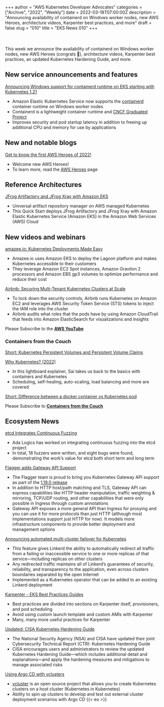+++
author = "AWS Kubernetes Developer Advocates"
categories = ["Archive", "2022", "Weekly"]
date = 2022-03-18T07:00:00Z
description = "Announcing availability of containerd on Windows worker nodes, new AWS Heroes, architecture videos, Karpenter best practices, and more"
draft = false
slug = "010"
title = "EKS News 010"
+++
<br/><br/><br/><br/>
This week we announce the availability of containerd on Windows worker nodes, new AWS Heroes (congrats 🎉), architecture videos, Karpenter best practices, an updated Kubernetes Hardening Guide, and more.

## New service announcements and features

[Announcing Windows support for containerd runtime on EKS starting with Kubernetes 1.21](https://aws.amazon.com/about-aws/whats-new/2022/03/windows-containerd-runtime-eks-kubernetes/)

* Amazon Elastic Kubernetes Service now supports the [containerd](https://containerd.io/) container runtime on Windows worker nodes
* Containerd is a lightweight container runtime and [CNCF Graduated Project](https://www.cncf.io/projects/)
* Improves security and pod startup latency in addition to freeing up additional CPU and memory for use by applications

## New and notable blogs

[Get to know the first AWS Heroes of 2022!](https://aws.amazon.com/blogs/aws/get-to-know-the-first-aws-heroes-of-2022/)

* Welcome new AWS Heroes!
* To learn more, read the [AWS Heroes](https://aws.amazon.com/developer/community/heroes/) page

## Reference Architectures

[JFrog Artifactory and JFrog Xray with Amazon EKS](https://aws.amazon.com/quickstart/architecture/jfrog-artifactory-amazon-eks/)

* Universal artifact repository manager on AWS managed Kubernetes
* This Quick Start deploys JFrog Artifactory and JFrog Xray with Amazon Elastic Kubernetes Service (Amazon EKS) in the Amazon Web Services (AWS) Cloud

## New videos and webinars

[amazee.io: Kubernetes Deployments Made Easy](https://youtu.be/90rWUjKjnAE)

* Amazee.io uses Amazon EKS to deploy the Lagoon platform and makes Kubernetes accessible to their customers
* They leverage Amazon EC2 Spot instances, Amazon Graviton 2 processors and Amazon EBS gp3 volumes to optimize performance and reduce their cost

[Airbnb: Securing Multi-Tenant Kubernetes Clusters at Scale](https://youtu.be/WS2Qgx0qgCM)

* To lock down the security controls, Airbnb runs Kubernetes on Amazon EC2 and leverages AWS Security Token Service (STS) tokens to inject the IAM role into the cluster
* Airbnb audits what roles that the pods have by using Amazon CloudTrail that feeds into Amazon ElasticSearch for visualizations and insights

Please Subscribe to the [**AWS YouTube**](https://www.youtube.com/c/amazonwebservices)

### Containers from the Couch

[Short: Kubernetes Persistent Volumes and Persistent Volume Claims](https://www.youtube.com/shorts/YIQa-LNBcJA)

[Why Kubernetes? (2022)](https://youtu.be/a2gfpZE8vXY)

* In this lightboard explainer, Sai takes us back to the basics with containers and Kubernetes
* Scheduling, self-healing, auto-scaling, load balancing and more are covered

[Short: Difference between a docker container vs Kubernetes pod](https://youtube.com/shorts/VBbc8BU6nmA)

Please Subscribe to [**Containers from the Couch**](https://containersfromthecouch.com/)

## Ecosystem News

[etcd Integrates Continuous Fuzzing](https://etcd.io/blog/2022/etcd-integrates-continuous-fuzzing/)

* Ada Logics has worked on integrating continuous fuzzing into the etcd project
* In total, 18 fuzzers were written, and eight bugs were found, demonstrating the work’s value for etcd both short term and long term

[Flagger adds Gateway API Support](https://fluxcd.io/blog/2022/03/flagger-adds-gateway-api-support/)

* The Flagger team is proud to bring you Kubernetes Gateway API support as part of the [1.19.0 release](https://github.com/fluxcd/flagger/releases/tag/v1.19.0)
* In addition to HTTP host/path matching and TLS, Gateway API can express capabilities like HTTP header manipulation, traffic weighting & mirroring, TCP/UDP routing, and other capabilities that were only possible in Ingress through custom annotations
* Gateway API exposes a more general API than Ingress for proxying and you can use it for more protocols than just HTTP (although most implementations support just HTTP for now). It models more infrastructure components to provide better deployment and management options

[Announcing automated multi-cluster failover for Kubernetes](https://linkerd.io/2022/03/09/announcing-automated-multi-cluster-failover-for-kubernetes/)

* This feature gives Linkerd the ability to automatically redirect all traffic from a failing or inaccessible service to one or more replicas of that service—including replicas on other clusters
* Any redirected traffic maintains all of Linkerd’s guarantees of security, reliability, and transparency to the application, even across clusters boundaries separated by the open Internet
* Implemented as a Kubernetes operator that can be added to an existing Linkerd deployment

[Karpenter - EKS Best Practices Guides](https://aws.github.io/aws-eks-best-practices/karpenter/)

* Best practices are divided into sections on Karpenter itself, provisioners, and pod scheduling
* Avoid using custom launch template and custom AMIs with Karpenter
* Many, many more useful practices for Karpenter

[Updated: CISA Kubernetes Hardening Guide](https://www.cisa.gov/uscert/ncas/current-activity/2022/03/15/updated-kubernetes-hardening-guide)

* The National Security Agency (NSA) and CISA have updated their joint Cybersecurity Technical Report (CTR): Kubernetes Hardening Guide
* CISA encourages users and administrators to review the updated Kubernetes Hardening Guide—which includes additional detail and explanations—and apply the hardening measures and mitigations to manage associated risks

[Using Argo CD with vclusters](https://blog.argoproj.io/using-argo-cd-with-vclusters-5df53d1c51ce)

* [vcluster](https://www.vcluster.com/) is an open source project that allows you to create Kubernetes clusters on a host cluster (Kubernetes in Kubernetes)
* Ability to spin up clusters to develop and test out external cluster deployment scenarios with Argo CD
{{< eo >}}
